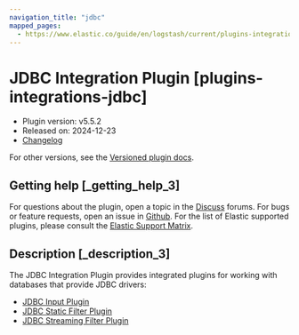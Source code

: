 ```yaml
---
navigation_title: "jdbc"
mapped_pages:
  - https://www.elastic.co/guide/en/logstash/current/plugins-integrations-jdbc.html
---
```


# JDBC Integration Plugin [plugins-integrations-jdbc]


* Plugin version: v5.5.2
* Released on: 2024-12-23
* [Changelog](https://github.com/logstash-plugins/logstash-integration-jdbc/blob/v5.5.2/CHANGELOG.md)

For other versions, see the [Versioned plugin docs](/vpr/integration-jdbc-index.md).

## Getting help [_getting_help_3]

For questions about the plugin, open a topic in the [Discuss](http://discuss.elastic.co) forums. For bugs or feature requests, open an issue in [Github](https://github.com/logstash-plugins/logstash-integration-jdbc). For the list of Elastic supported plugins, please consult the [Elastic Support Matrix](https://www.elastic.co/support/matrix#logstash_plugins).


## Description [_description_3]

The JDBC Integration Plugin provides integrated plugins for working with databases that provide JDBC drivers:

* [JDBC Input Plugin](plugins-inputs-jdbc.md)
* [JDBC Static Filter Plugin](plugins-filters-jdbc_static.md)
* [JDBC Streaming Filter Plugin](plugins-filters-jdbc_streaming.md)



